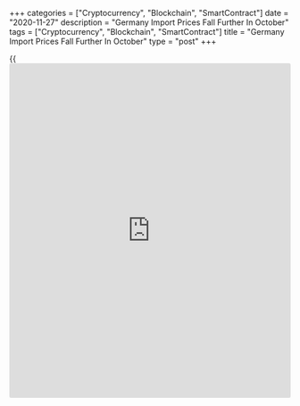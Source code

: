 +++
categories = ["Cryptocurrency", "Blockchain", "SmartContract"]
date = "2020-11-27"
description = "Germany Import Prices Fall Further In October"
tags = ["Cryptocurrency", "Blockchain", "SmartContract"]
title = "Germany Import Prices Fall Further In October"
type = "post"
+++

{{<iframe id="large-banner" src="https://www.bounty.group/#slide=18.0" width="100%" height="600" scrolling="no" style="border: 0px solid rgb(216, 221, 230); border-radius: 3px;">}}

Germany's import prices declined further in October, albeit at a softer
pace, data from Destatis revealed on Friday.

Import prices declined 3.9 percent year-on-year in October, following a
4.3 percent decrease in September. Economists had expected a 4.1 percent
fall.

Excluding oil, import prices fell 1.3 percent in October from last year.

On a monthly basis, import prices rose 0.3 percent in October.

Data showed that export prices fell 1.0 percent annually in October,
following a 1.1 percent decline in September. On a monthly basis, export
prices rose 0.1 percent in October.

For comments and feedback [contact](https://www.playgroundfx.com/contact/): editorial@rtt[news](https://www.letsplayfx.com/blog/forex-news-website/).com

[Economic News][1]

 **What parts of the world are seeing the best (and worst) economic
performances lately? Click[here][2] to check out our [Econ Scorecard][2]
and find out! See up-to-the-moment [ranking](https://www.playgroundfx.com/blog/crypto-exchange-ranking/)s for the best and worst
performers in [GDP][3], [unemployment rate][4], [inflation][5] and much
more.**

   1. www.rtt[news](https://www.letsplayfx.com/blog/forex-news-website/).com/Content/EconomicNews.aspx
   2. www.rtt[news](https://www.letsplayfx.com/blog/forex-news-website/).com/economic-scorecard/world-rank/PPI/highest-performance.aspx
   3. www.rtt[news](https://www.letsplayfx.com/blog/forex-news-website/).com/economic-scorecard/world-rank/GDP/highest-performance.aspx
   4. www.rtt[news](https://www.letsplayfx.com/blog/forex-news-website/).com/economic-scorecard/world-rank/unemployment-rate/lowest-performance.aspx
   5. www.rtt[news](https://www.letsplayfx.com/blog/forex-news-website/).com/economic-scorecard/world-rank/CPI/highest-performance.aspx